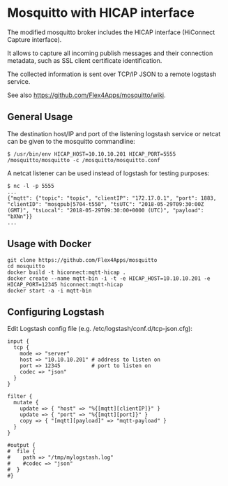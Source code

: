 # Mosquitto with HICAP interface

The modified mosquitto broker includes the HICAP interface (HiConnect Capture interface).

It allows to capture all incoming publish messages and their connection metadata, such as SSL client certificate identification.

The collected information is sent over TCP/IP JSON to a remote logstash service.

See also https://github.com/Flex4Apps/mosquitto/wiki.

## General Usage

The destination host/IP and port of the listening logstash service or netcat can be given to the mosquitto commandline:

```
$ /usr/bin/env HICAP_HOST=10.10.10.201 HICAP_PORT=5555 /mosquitto/mosquitto -c /mosquitto/mosquitto.conf
```

A netcat listener can be used instead of logstash for testing purposes:

```
$ nc -l -p 5555
...
{"mqtt": {"topic": "topic", "clientIP": "172.17.0.1", "port": 1883, "clientID": "mosqpub|5704-t550", "tsUTC": "2018-05-29T09:30:00Z (GMT)", "tsLocal": "2018-05-29T09:30:00+0000 (UTC)", "payload": "bXNn"}}
...
```

## Usage with Docker

```
git clone https://github.com/Flex4Apps/mosquitto
cd mosquitto
docker build -t hiconnect:mqtt-hicap .
docker create --name mqtt-bin -i -t -e HICAP_HOST=10.10.10.201 -e HICAP_PORT=12345 hiconnect:mqtt-hicap
docker start -a -i mqtt-bin
```

## Configuring Logstash

Edit Logstash config file (e.g. /etc/logstash/conf.d/tcp-json.cfg):

```
input {
  tcp {
    mode => "server"
    host => "10.10.10.201" # address to listen on
    port => 12345          # port to listen on
    codec => "json"
  }
}

filter {
  mutate {
    update => { "host" => "%{[mqtt][clientIP]}" }
    update => { "port" => "%{[mqtt][port]}" }
    copy => { "[mqtt][payload]" => "mqtt-payload" }
  }
}

#output {
#  file {
#    path => "/tmp/mylogstash.log"
#    #codec => "json"
#  }
#}
```
